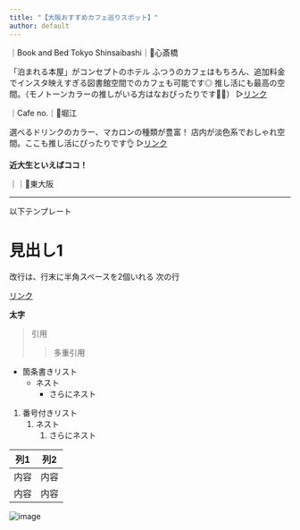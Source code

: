 ```yaml
---
title: "【大阪おすすめカフェ巡りスポット】"
author: default
---
```

｜Book and Bed Tokyo Shinsaibashi｜📍心斎橋  

「泊まれる本屋」がコンセプトのホテル
ふつうのカフェはもちろん、追加料金でインスタ映えすぎる図書館空間でのカフェも可能です◎
推し活にも最高の空間。（モノトーンカラーの推しがいる方はなおぴったりです🖤🤍）
▷[リンク](https://bookandbedtokyo.com/ja/shinsaibashi/)

｜Cafe no.｜📍堀江

選べるドリンクのカラー、マカロンの種類が豊富！
店内が淡色系でおしゃれ空間。ここも推し活にぴったりです👌
▷[リンク](https://cafeno.jp/)


**近大生といえばココ！**　　

｜｜📍東大阪


---

以下テンプレート

# 見出し1

改行は、行末に半角スペースを2個いれる
次の行

[リンク](https://cafeno.jp/)

**太字**

> 引用
>> 多重引用


- 箇条書きリスト
  - ネスト
    - さらにネスト


1. 番号付きリスト
   1. ネスト
      1. さらにネスト


| 列1  | 列2  |
|-----|-----|
| 内容  | 内容  |
| 内容  | 内容  |

![image](/GHPages_WebSite/assets/images/logo-150.png)
